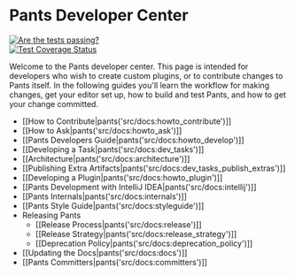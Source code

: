 Pants Developer Center
======================

<div class="ci-status">
<a href="https://travis-ci.org/pantsbuild/pants">
  <img src="https://travis-ci.org/pantsbuild/pants.png?branch=master"
       alt="Are the tests passing?" title="Are the tests passing?"></a><br>
<a href="https://coveralls.io/r/pantsbuild/pants?branch=master">
  <img src="https://coveralls.io/repos/pantsbuild/pants/badge.png?branch=master"
       alt="Test Coverage Status" title="Test Coverage Status"></a>
</div>

Welcome to the Pants developer center. This page is intended for developers who wish to create
custom plugins, or to contribute changes to Pants itself. In the following guides you'll
learn the workflow for making changes, get your editor set up, how to build and test Pants, and
how to get your change committed.

+ [[How to Contribute|pants('src/docs:howto_contribute')]]
+ [[How to Ask|pants('src/docs:howto_ask')]]
+ [[Pants Developers Guide|pants('src/docs:howto_develop')]]
+ [[Developing a Task|pants('src/docs:dev_tasks')]]
+ [[Architecture|pants('src/docs:architecture')]]
+ [[Publishing Extra Artifacts|pants('src/docs:dev_tasks_publish_extras')]]
+ [[Developing a Plugin|pants('src/docs:howto_plugin')]]
+ [[Pants Development with IntelliJ IDEA|pants('src/docs:intellij')]]
+ [[Pants Internals|pants('src/docs:internals')]]
+ [[Pants Style Guide|pants('src/docs:styleguide')]]
+ Releasing Pants
    + [[Release Process|pants('src/docs:release')]]
    + [[Release Strategy|pants('src/docs:release_strategy')]]
    + [[Deprecation Policy|pants('src/docs:deprecation_policy')]]
+ [[Updating the Docs|pants('src/docs:docs')]]
+ [[Pants Committers|pants('src/docs:committers')]]
